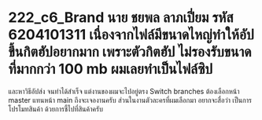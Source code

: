 # 222_c6_Brand นาย ชยพล  ลาภเปี่ยม รหัส 6204101311 เนื่องจากไฟล์มีขนาดไหญ่ทำให้อัปขึ้นกิตฮัปอยากมาก เพราะตัวกิตฮัป ไม่รองรับขนาดที่มากกว่า 100 mb ผมเลยทำเป็นไฟล์ซิป 
และหาวิธีอัปส่ง จนทำได้สำเร็จ แต่งานของผมจะไปอยู่ตรง Switch branches ต้องเลือกหน้า master แทนหน้า main ถึงจะเจองานครับ ส่วนในงานตัวละครที่ผมเลือกมา 
อยากจะสื่อว่า เป็นการโปรโมทสินค้า ด้วยการชี้ไปที่สินค้าครับ
